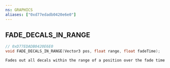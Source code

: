 ```yaml
---
ns: GRAPHICS
aliases: ["0xd77edadb0420e6e0"]
---
```

## FADE_DECALS_IN_RANGE

```c
// 0xD77EDADB0420E6E0
void FADE_DECALS_IN_RANGE(Vector3 pos, float range, float fadeTime);
```

```
Fades out all decals within the range of a position over the fade time
```
